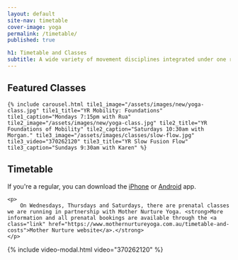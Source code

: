 ```yaml
---
layout: default
site-nav: timetable
cover-image: yoga
permalink: /timetable/
published: true

h1: Timetable and Classes
subtitle: A wide variety of movement disciplines integrated under one roof—everything your body needs to feel good.
---
```


<section>
	<h2>Featured Classes</h2>

	{% include carousel.html tile1_image="/assets/images/new/yoga-class.jpg" tile1_title="YR Mobility: Foundations" tile1_caption="Mondays 7:15pm with Rua" tile2_image="/assets/images/new/yoga-class.jpg" tile2_title="YR Foundations of Mobility" tile2_caption="Saturdays 10:30am with Morgan." tile3_image="/assets/images/classes/slow-flow.jpg" tile3_video="370262120" tile3_title="YR Slow Fusion Flow" tile3_caption="Sundays 9:30am with Karen" %}
</section>

<section class="Longform">
	<h2>Timetable</h2>
	<p>
		If you're a regular, you can download the <a class="link" href="https://itunes.apple.com/au/app/momoyoga/id1233882505?mt=8">iPhone</a> or <a class="link" href="https://play.google.com/store/apps/details?id=com.momostudio.momoyoga">Android</a> app.
	</p>

	<p>
		On Wednesdays, Thursdays and Saturdays, there are prenatal classes we are running in partnership with Mother Nurture Yoga. <strong>More information and all prenatal bookings are available through the <a class="link" href="https://www.mothernurtureyoga.com.au/timetable-and-costs">Mother Nurture website</a>.</strong>
	</p>
</section>

<div class="momoyoga-schedule m-top--md" data-momo-schedule="https://www.momoyoga.com/yogaruka"></div>
<script src="https://www.momoyoga.com/schedule-plugin/v2/js/schedule.js" crossorigin="anonymous"></script>

{% include video-modal.html video="370262120" %}